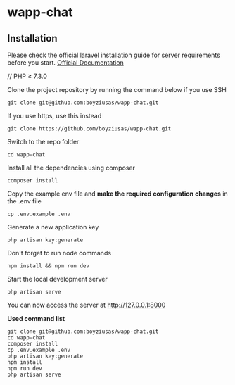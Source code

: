 # wapp-chat

## Installation

Please check the official laravel installation guide for server requirements before you start. [Official Documentation](https://laravel.com/docs/5.6/installation#installation)

//
PHP ≥ 7.3.0


Clone the project repository by running the command below if you use SSH

```
git clone git@github.com:boyziusas/wapp-chat.git
```

If you use https, use this instead

```
git clone https://github.com/boyziusas/wapp-chat.git
```

Switch to the repo folder

```
cd wapp-chat
```

Install all the dependencies using composer

```
composer install
```

Copy the example env file and **make the required configuration changes** in the .env file

```
cp .env.example .env
```

Generate a new application key

```
php artisan key:generate
```

Don't forget to run node commands

```
npm install && npm run dev
```

Start the local development server

```
php artisan serve
```

You can now access the server at http://127.0.0.1:8000

**Used command list**

```
git clone git@github.com:boyziusas/wapp-chat.git
cd wapp-chat
composer install
cp .env.example .env
php artisan key:generate
npm install
npm run dev
php artisan serve 
```
